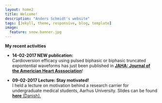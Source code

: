 ```yaml
---
layout: home2
title: Welcome!
description: "Anders Schmidt's website"
tags: [Jekyll, theme, responsive, blog, template]
image:
  feature: snow.banner.jpg
---
```

**My recent activities**

* **14-02-2017 NEW publication:** <br>
Cardioversion efficacy using pulsed biphasic or biphasic truncated expontential waveforms has just been published in [**JAHA: Journal of the Americian Heart Asssociation**](http://jaha.ahajournals.org/)!

* **09-02-2017 Lecture: Stay motivated!** <br>
I held a lecture on motivation behind a research carrier for undergraduate medical students, Aarhus University. Slides can be found [**here** (Danish).](https://www.dropbox.com/s/zmhe0xyoxxnd7i5/Forskning_7_sem.pdf?dl=0)
